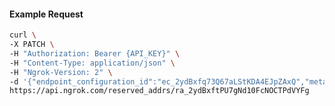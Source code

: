 <!-- Code generated for API Clients. DO NOT EDIT. -->

#### Example Request

```bash
curl \
-X PATCH \
-H "Authorization: Bearer {API_KEY}" \
-H "Content-Type: application/json" \
-H "Ngrok-Version: 2" \
-d '{"endpoint_configuration_id":"ec_2ydBxfq73Q67aLStKDA4EJpZAxQ","metadata":"{\"proto\": \"ssh\"}"}' \
https://api.ngrok.com/reserved_addrs/ra_2ydBxftPU7gNd10FcNOCTPdVYFg
```
